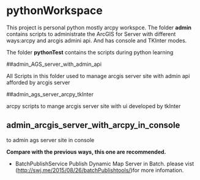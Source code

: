 # pythonWorkspace
This project is personal python mostly arcpy workspce.
The folder **admin** contains scripts to administrate the ArcGIS for Server with different ways:arcpy and arcgis admini api.
And has console and TKInter modes.

The folder **pythonTest** contains the scripts during python learning

##admin_AGS_server_with_admin_api

All Scripts in this folder used to manage arcgis server site with admin api afforded by arcgis server

##admin_ags_server_arcpy_tkInter

arcpy scripts to mange arcgis server site with ui developed by tkInter

## admin_arcgis_server_with_arcpy_in_console

to admin ags server site in console

**Compare with the previous ways, this one are recommended.**

+ BatchPublishService 
 Publish Dynamic Map Server in Batch. please vist (http://swj.me/2015/08/26/batchPublishtools/)for more infomation. 
